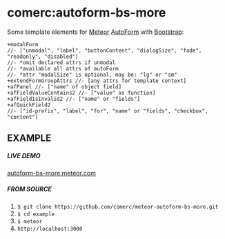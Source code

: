 comerc:autoform-bs-more
=======================

Some template elements for [Meteor](https://www.meteor.com/) [AutoForm](https://github.com/aldeed/meteor-autoform/) with [Bootstrap](http://getbootstrap.com/):
```jade
+modalForm
//- ["unmodal", "label", "buttonContent", "dialogSize", "fade", "readonly", "disabled"]
//- *omit declared attrs if unmodal
//- *available all attrs of autoForm
//- *attr "modalSize" is optional, may be: "lg" or "sm"
+extendFormGroupAttrs //- [any attrs for template context]
+afPanel //- ["name" of object field]
+afFieldValueContains2 //- ["value" as function]
+afFieldIsInvalid2 //- ["name" or "fields"]
+afQuickField2
//- ["id-prefix", "label", "for", "name" or "fields", "checkbox", "content"]
```
EXAMPLE
-------
##### LIVE DEMO
[autoform-bs-more.meteor.com](http://autoform-bs-more.meteor.com/)

##### FROM SOURCE
1. `$ git clone https://github.com/comerc/meteor-autoform-bs-more.git`
2. `$ cd example`
3. `$ meteor`
4. `http://localhost:3000`
